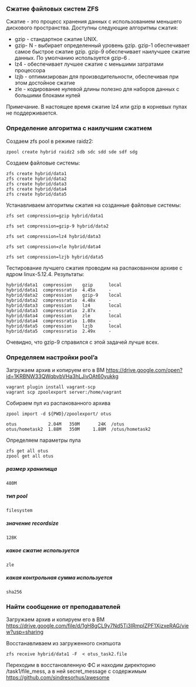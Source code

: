 ### Сжатие файловых систем ZFS

Сжатие - это процесс хранения данных с использованием меньшего дискового пространства. Доступны следующие алгоритмы сжатия:

- gzip - стандартное сжатие UNIX.
- gzip- N - выбирает определенный уровень gzip. gzip-1 обеспечивает самое быстрое сжатие gzip. gzip-9 обеспечивает наилучшее сжатие данных. По умолчанию используется gzip-6 .
- lz4 - обеспечивает лучшее сжатие с меньшими затратами процессора
- lzjb - оптимизирован для производительности, обеспечивая при этом достойное сжатие
- zle - кодирование нулевой длины полезно для наборов данных с большими блоками нулей

Примечание.  В настоящее время сжатие lz4 или gzip в корневых пулах не поддерживается.

### Определение алгоритма с наилучшим сжатием

Создаем zfs pool в режиме raidz2:
```
zpool create hybrid raidz2 sdb sdc sdd sde sdf sdg
```
Создаем файловые системы:
```
zfs create hybrid/data1
zfs create hybrid/data2
zfs create hybrid/data3
zfs create hybrid/data4
zfs create hybrid/data5
```
Устанавливаем алгоритмы сжатия на созданные файловые системы:

`zfs set compression=gzip hybrid/data1`

 `zfs set compression=gzip-9 hybrid/data2`
 
 `zfs set compression=lz4 hybrid/data3`
 
 `zfs set compression=zle hybrid/data4`
 
 `zfs set compression=lzjb hybrid/data5`
 
 Тестирование лучшего сжатия проводим на распакованном архиве c ядром linux-5.12.4.
 Результаты:
 
```
hybrid/data1  compression    gzip      local
hybrid/data1  compressratio  4.45x     -
hybrid/data2  compression    gzip-9    local
hybrid/data2  compressratio  4.48x     -
hybrid/data3  compression    lz4       local
hybrid/data3  compressratio  2.87x     -
hybrid/data4  compression    zle       local
hybrid/data4  compressratio  1.08x     -
hybrid/data5  compression    lzjb      local
hybrid/data5  compressratio  2.49x     -
```
Очевидно, что gzip-9 справился с этой задачей лучше всех.

 
 
### Определяем настройки pool’a
Загружаем архив и копируем его в ВМ
https://drive.google.com/open?id=1KRBNW33QWqbvbVHa3hLJivOAt60yukkg
```
vagrant plugin install vagrant-scp
vagrant scp zpoolexport server:/home/vagrant
```
Собираем пул из распакованного архива
```
zpool import -d ${PWD}/zpoolexport/ otus
```
```
otus            2.04M   350M       24K  /otus
otus/hometask2  1.88M   350M     1.88M  /otus/hometask2
```
Определяем параметры пула
```
zfs get all otus
zpool get all otus
```
##### размер хранилища
```
480M
```
##### тип pool
```
filesystem
```
##### значение recordsize
```
128K
```
##### какое сжатие используется
```
zle
```
##### какая контрольная сумма используется
```
sha256
```
### Найти сообщение от преподавателей
Загружаем архив и копируем его в ВМ 
https://drive.google.com/file/d/1gH8gCL9y7Nd5Ti3IRmplZPF1XjzxeRAG/view?usp=sharing

Восстанавливаем из загруженного снэпшота
```
zfs receive hybrid/data1 -F  < otus_task2.file
```
Переходим в восстановленную ФС и находим директорию /task1/file_mess, а в ней secret_message c содержимым 
https://github.com/sindresorhus/awesome

